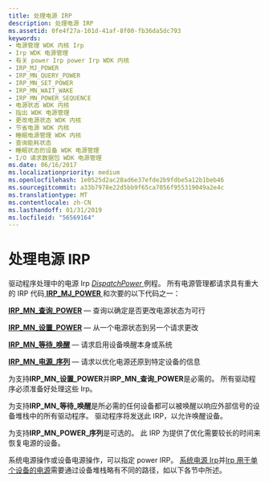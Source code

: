 ```yaml
---
title: 处理电源 IRP
description: 处理电源 IRP
ms.assetid: 0fe4f27a-101d-41af-8f00-fb36da5dc793
keywords:
- 电源管理 WDK 内核 Irp
- Irp WDK 电源管理
- 有关 power Irp power Irp WDK 内核
- IRP_MJ_POWER
- IRP_MN_QUERY_POWER
- IRP_MN_SET_POWER
- IRP_MN_WAIT_WAKE
- IRP_MN_POWER_SEQUENCE
- 电源状态 WDK 内核
- 指出 WDK 电源管理
- 更改电源状态 WDK 内核
- 节省电源 WDK 内核
- 睡眠电源管理 WDK 内核
- 查询能耗状态
- 睡眠状态的设备 WDK 电源管理
- I/O 请求数据包 WDK 电源管理
ms.date: 06/16/2017
ms.localizationpriority: medium
ms.openlocfilehash: 1e0525d2ac28ad6e37efde2b9fdbe5a12b1beb46
ms.sourcegitcommit: a33b7978e22d5bb9f65ca7056f955319049a2e4c
ms.translationtype: MT
ms.contentlocale: zh-CN
ms.lasthandoff: 01/31/2019
ms.locfileid: "56569164"
---
```

# <a name="handling-power-irps"></a>处理电源 IRP





驱动程序处理中的电源 Irp [ *DispatchPower* ](https://docs.microsoft.com/windows-hardware/drivers/ddi/content/wdm/nc-wdm-driver_dispatch)例程。 所有电源管理都请求具有重大的 IRP 代码[ **IRP\_MJ\_POWER** ](https://msdn.microsoft.com/library/windows/hardware/ff550784)和次要的以下代码之一：

[**IRP\_MN\_查询\_POWER**](https://msdn.microsoft.com/library/windows/hardware/ff551699) — 查询以确定是否更改电源状态为可行

[**IRP\_MN\_设置\_POWER**](https://msdn.microsoft.com/library/windows/hardware/ff551744) — 从一个电源状态到另一个请求更改

[**IRP\_MN\_等待\_唤醒**](https://msdn.microsoft.com/library/windows/hardware/ff551766) — 请求启用设备唤醒本身或系统

[**IRP\_MN\_电源\_序列**](https://msdn.microsoft.com/library/windows/hardware/ff551644) — 请求以优化电源还原到特定设备的信息

为支持**IRP\_MN\_设置\_POWER**并**IRP\_MN\_查询\_POWER**是必需的。 所有驱动程序必须准备好处理这些 Irp。

为支持**IRP\_MN\_等待\_唤醒**是所必需的任何设备都可以被唤醒以响应外部信号的设备堆栈中的所有驱动程序。 驱动程序将发送此 IRP，以允许唤醒设备。

为支持**IRP\_MN\_POWER\_序列**是可选的。 此 IRP 为提供了优化需要较长的时间来恢复电源的设备。

系统电源操作或设备电源操作，可以指定 power IRP。 [系统电源 Irp](power-irps-for-the-system.md)并[Irp 用于单个设备的电源](power-irps-for-individual-devices.md)需要通过设备堆栈略有不同的路径，如以下各节中所述。

 

 





